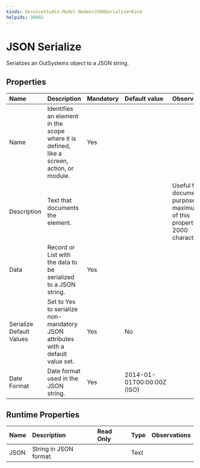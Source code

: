 ```yaml
---
kinds: ServiceStudio.Model.Nodes+JSONSerialize+Kind
helpids: 30002
---
```


# JSON Serialize

Serializes an OutSystems object to a JSON string.

## Properties

| Name | Description | Mandatory | Default value | Observations |
| :--- | :--- | :--- | :--- | :--- |
| Name | Identifies an element in the scope where it is defined, like a screen, action, or module. | Yes |  |  |
| Description | Text that documents the element. |  |  | Useful for documentation purpose. The maximum size of this property is 2000 characters. |
| Data | Record or List with the data to be serialized to a JSON string. | Yes |  |  |
| Serialize Default Values | Set to Yes to serialize non-mandatory JSON attributes with a default value set. | Yes | No |  |
| Date Format | Date format used in the JSON string. | Yes | 2014-01-01T00:00:00Z \(ISO\) |  |

## Runtime Properties

| Name | Description | Read Only | Type | Observations |
| :--- | :--- | :--- | :--- | :--- |
| JSON | String in JSON format. |  | Text |  |

